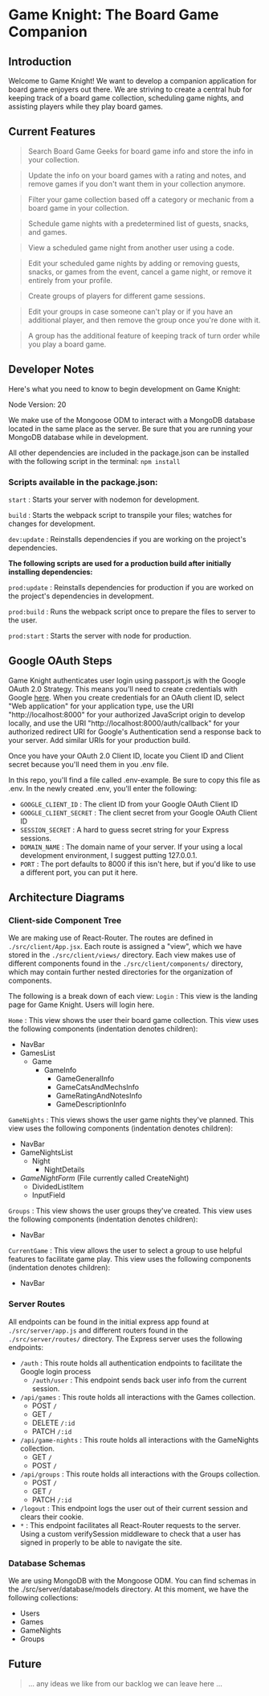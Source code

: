 # Game Knight: The Board Game Companion

## Introduction
Welcome to Game Knight! We want to develop a companion application for board game enjoyers out there. We are striving to create a central hub for keeping track of a board game collection, scheduling game nights, and assisting players while they play board games.

## Current Features
> Search Board Game Geeks for board game info and store the info in your collection.



> Update the info on your board games with a rating and notes, and remove games if you don't want them in your collection anymore.



> Filter your game collection based off a category or mechanic from a board game in your collection.



> Schedule game nights with a predetermined list of guests, snacks, and games.



> View a scheduled game night from another user using a code.



> Edit your scheduled game nights by adding or removing guests, snacks, or games from the event, cancel a game night, or remove it entirely from your profile.



> Create groups of players for different game sessions.



> Edit your groups in case someone can't play or if you have an additional player, and then remove the group once you're done with it.



> A group has the additional feature of keeping track of turn order while you play a board game.



## Developer Notes
Here's what you need to know to begin development on Game Knight:

Node Version: 20

We make use of the Mongoose ODM to interact with a MongoDB database located in the same place as the server. Be sure that you are running your MongoDB database while in development.

All other dependencies are included in the package.json can be installed with the following script in the terminal:
`npm install`

### Scripts available in the package.json:

`start` : Starts your server with nodemon for development.

`build` : Starts the webpack script to transpile your files; watches for changes for development.

`dev:update` : Reinstalls dependencies if you are working on the project's dependencies.

**The following scripts are used for a production build after initially installing dependencies:**

`prod:update` : Reinstalls dependencies for production if you are worked on the project's dependencies in development.

`prod:build` : Runs the webpack script once to prepare the files to server to the user.

`prod:start` : Starts the server with node for production.

## Google OAuth Steps
Game Knight authenticates user login using passport.js with the Google OAuth 2.0 Strategy. This means you'll need to create credentials with Google [here](https://console.cloud.google.com/apis/credentials). When you create credentials for an OAuth client ID, select "Web application" for your application type, use the URI "http://localhost:8000" for your authorized JavaScript origin to develop locally, and use the URI "http://localhost:8000/auth/callback" for your authorized redirect URI for Google's Authentication send a response back to your server.
Add similar URIs for your production build.

Once you have your OAuth 2.0 Client ID, locate you Client ID and Client secret because you'll need them in you .env file.

In this repo, you'll find a file called .env-example. Be sure to copy this file as .env. In the newly created .env, you'll enter the following:
- `GOOGLE_CLIENT_ID` : The client ID from your Google OAuth Client ID
- `GOOGLE_CLIENT_SECRET` : The client secret from your Google OAuth Client ID
- `SESSION_SECRET` : A hard to guess secret string for your Express sessions.
- `DOMAIN_NAME` : The domain name of your server. If your using a local development environment, I suggest putting 127.0.0.1.
- `PORT` : The port defaults to 8000 if this isn't here, but if you'd like to use a different port, you can put it here.

## Architecture Diagrams

### Client-side Component Tree
We are making use of React-Router. The routes are defined in `./src/client/App.jsx`. Each route is assigned a "view", which we have stored in the `./src/client/views/` directory. Each view makes use of different components found in the `./src/client/components/` directory, which may contain further nested directories for the organization of components.

The following is a break down of each view:
`Login` : This view is the landing page for Game Knight. Users will login here.

`Home` : This view shows the user their board game collection. This view uses the following components (indentation denotes children):
- NavBar
- GamesList
  - Game
    - GameInfo
      - GameGeneralInfo
      - GameCatsAndMechsInfo
      - GameRatingAndNotesInfo
      - GameDescriptionInfo

`GameNights` : This views shows the user game nights they've planned. This view uses the following components (indentation denotes children):
- NavBar
- GameNightsList
  - Night
    - NightDetails
- *GameNightForm* (File currently called CreateNight)
  - DividedListItem
  - InputField

`Groups` : This view shows the user groups they've created. This view uses the following components (indentation denotes children):

- NavBar

`CurrentGame` : This view allows the user to select a group to use helpful features to facilitate game play. This view uses the following components (indentation denotes children):

- NavBar

### Server Routes
All endpoints can be found in the initial express app found at `./src/server/app.js` and different routers found in the `./src/server/routes/` directory. The Express server uses the following endpoints:

- `/auth` : This route holds all authentication endpoints to facilitate the Google login process
  - `/auth/user` : This endpoint sends back user info from the current session.
- `/api/games` : This route holds all interactions with the Games collection.
  - POST `/`
  - GET `/`
  - DELETE `/:id`
  - PATCH `/:id`
- `/api/game-nights` : This route holds all interactions with the GameNights collection.
  - GET `/`
  - POST `/`
- `/api/groups` : This route holds all interactions with the Groups collection.
  - POST `/`
  - GET `/`
  - PATCH `/:id`
- `/logout` : This endpoint logs the user out of their current session and clears their cookie.
- `*` : This endpoint facilitates all React-Router requests to the server. Using a custom verifySession middleware to check that a user has signed in properly to be able to navigate the site.

### Database Schemas
We are using MongoDB with the Mongoose ODM. You can find schemas in the ./src/server/database/models directory. At this moment, we have the following collections:
- Users
- Games
- GameNights
- Groups

## Future
> ... any ideas we like from our backlog we can leave here ...